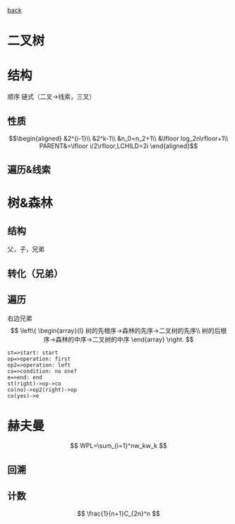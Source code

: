[back](README.md)


# 二叉树
# 结构
顺序
链式（二叉→线索，三叉）
## 性质
$$\begin{aligned} 
&2^{i-1}\\
&2^k-1\\
&n_0=n_2+1\\
&\lfloor log_2n\rfloor+1\\
PARENT&=\lfloor i/2\rfloor,LCHILD=2i
\end{aligned}$$
## 遍历&线索
# 树&森林
## 结构
父，子，兄弟
## 转化（兄弟）
## 遍历
右边兄弟
$$
\left\{
    \begin{array}{l}
        树的先根序→森林的先序→二叉树的先序\\
        树的后根序→森林的中序→二叉树的中序
    \end{array}
\right.
$$
```flow
st=>start: start
op=>operation: first
op2=>operation: left
co=>condition: no one?
e=>end: end
st(right)->op->co
co(no)->op2(right)->op
co(yes)->e
```



# 赫夫曼
$$
WPL=\sum_{i=1}^nw_kw_k
$$
## 回溯
## 计数
$$
\frac{1}{n+1}C_{2n}^n
$$



